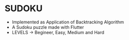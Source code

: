 # SUDOKU
- Implemented as Application of Backtracking Algorithm
- A Sudoku puzzle made with Flutter
- LEVELS -> Begineer, Easy, Medium and Hard
